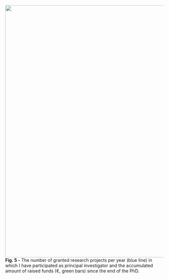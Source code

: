 <img src="https://user-images.githubusercontent.com/49490001/107030120-6d43d880-67b0-11eb-88f2-702805eca589.png" width="800">
<div id="fig-caption">
<b>Fig. 5 -</b> The number of granted research projects per year (blue line) in which I have participated as principal investigator and the accumulated amount of raised funds (€, green bars) since the end of the PhD.
</div>
